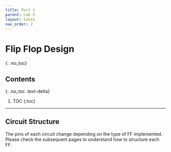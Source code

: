 ```yaml
---
title: Part 1
parent: Lab 5
layout: katex
nav_order: 2
---
```


# Flip Flop Design
{: .no_toc}

## Contents
{: .no_toc .text-delta}

1. TOC
{:toc}

---

## Circuit Structure

The pins of each circuit change depending on the type of FF implemented.
Please check the subsequent pages to understand how to structure each FF.
